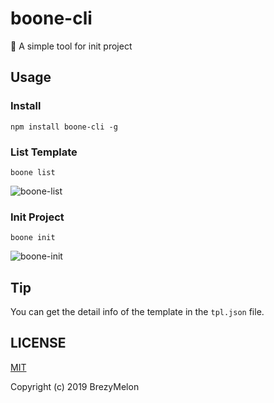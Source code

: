 # boone-cli

🔨 A simple tool for init project

## Usage

### Install

```shell
npm install boone-cli -g
```

### List Template

```shell
boone list
```

![boone-list](https://github.com/MrElvin/boone-cli/tree/master/assets/boone-list.png)

### Init Project

```shell
boone init
```

![boone-init](https://github.com/MrElvin/boone-cli/tree/master/assets/boone-init.png)

## Tip

You can get the detail info of the template in the `tpl.json` file.

## LICENSE

[MIT](https://github.com/MrElvin/boone-cli/blob/master/LICENSE)

Copyright (c) 2019 BrezyMelon
